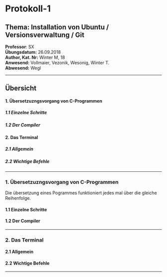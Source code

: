 
# Protokoll-1  
## Thema: Installation von Ubuntu /  Versionsverwaltung / Git 
**Professor**: SX    
**Übungsdatum:** 26.09.2018   
**Author, Kat. Nr:** Winter M, 18  
**Anwesend:** Vollmaier, Vezonik, Wesonig, Winter T.   
**Abwesend:** Wegl
- - -  
## Übersicht  
#### 1. Übersetzuzngsvorgang von C-Programmen  
##### 1.1 Einzelne Schritte
##### 1.2 Der Compiler
#### 2. Das Terminal
##### 2.1 Allgemein
##### 2.2 Wichtige Befehle
_ _ _
  
### 1. Übersetzuzngsvorgang von C-Programmen  
Die übersetzung eines Pogrammes funktioniert jedes mal über die gleiche Reihenfolge. 
#### 1.1  Einzelne Schritte  
 

#### 1.2 Der Compiler  

  

  - - -
### 2. Das Terminal  
#### 2.1 Allgemein    

#### 2.2 Wichtige Befehle  


 
  - - -
  
    


